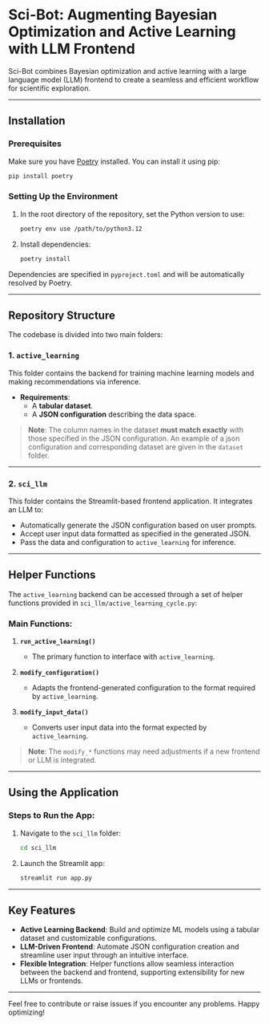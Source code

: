 # Sci-Bot: Augmenting Bayesian Optimization and Active Learning with LLM Frontend

Sci-Bot combines Bayesian optimization and active learning with a large language model (LLM) frontend to create a seamless and efficient workflow for scientific exploration.

---

## Installation

### Prerequisites
Make sure you have [Poetry](https://python-poetry.org/) installed. You can install it using pip:

```bash
pip install poetry
```

### Setting Up the Environment
1. In the root directory of the repository, set the Python version to use:
   ```bash
   poetry env use /path/to/python3.12
   ```
2. Install dependencies:
   ```bash
   poetry install
   ```

Dependencies are specified in `pyproject.toml` and will be automatically resolved by Poetry.

---

## Repository Structure

The codebase is divided into two main folders:

### 1. **`active_learning`**
This folder contains the backend for training machine learning models and making recommendations via inference.

- **Requirements**:
  - A **tabular dataset**.
  - A **JSON configuration** describing the data space.

> **Note**: The column names in the dataset **must match exactly** with those specified in the JSON configuration.
An example of a json configuration and corresponding dataset are given in the `dataset` folder.

---

### 2. **`sci_llm`**
This folder contains the Streamlit-based frontend application. It integrates an LLM to:
- Automatically generate the JSON configuration based on user prompts.
- Accept user input data formatted as specified in the generated JSON.
- Pass the data and configuration to `active_learning` for inference.

---

## Helper Functions

The `active_learning` backend can be accessed through a set of helper functions provided in `sci_llm/active_learning_cycle.py`:

### Main Functions:
1. **`run_active_learning()`**  
   - The primary function to interface with `active_learning`.

2. **`modify_configuration()`**  
   - Adapts the frontend-generated configuration to the format required by `active_learning`.

3. **`modify_input_data()`**  
   - Converts user input data into the format expected by `active_learning`.

> **Note**: The `modify_*` functions may need adjustments if a new frontend or LLM is integrated.

---

## Using the Application

### Steps to Run the App:
1. Navigate to the `sci_llm` folder:
   ```bash
   cd sci_llm
   ```
2. Launch the Streamlit app:
   ```bash
   streamlit run app.py
   ```

---

## Key Features
- **Active Learning Backend**: Build and optimize ML models using a tabular dataset and customizable configurations.
- **LLM-Driven Frontend**: Automate JSON configuration creation and streamline user input through an intuitive interface.
- **Flexible Integration**: Helper functions allow seamless interaction between the backend and frontend, supporting extensibility for new LLMs or frontends.

---

Feel free to contribute or raise issues if you encounter any problems. Happy optimizing!
